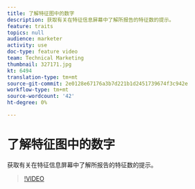 ```yaml
---
title: 了解特征图中的数字
description: 获取有关在特征信息屏幕中了解所报告的特征数的提示。
feature: traits
topics: null
audience: marketer
activity: use
doc-type: feature video
team: Technical Marketing
thumbnail: 327171.jpg
kt: 6494
translation-type: tm+mt
source-git-commit: 2e0128e67176a3b7d221b1d2451739674f3c942e
workflow-type: tm+mt
source-wordcount: '42'
ht-degree: 0%

---
```



# 了解特征图中的数字

获取有关在特征信息屏幕中了解所报告的特征数的提示。

>[!VIDEO](https://video.tv.adobe.com/v/327171/?quality=12&learn=on)
